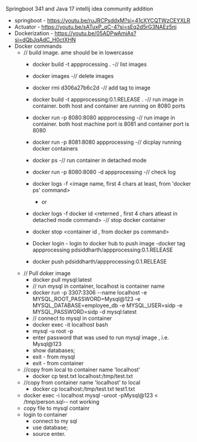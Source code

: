 Springboot 341 and Java 17
intellij idea community addition 
- springboot - https://youtu.be/ruJRCPsddxM?si=41cXYCQTWzCEYXLR 
- Actuator - https://youtu.be/sATuxP_qC-4?si=sEq2d5rG3NAEz5ni
- Dockerization - https://youtu.be/05ADPwAmiAs?si=dQbJqAdC_H0ctXHN
- Docker commands
  - // build image. ame should be in lowercasse
    - docker build -t appprocessing .
  -// list images
    - docker images
  -// delete images
    - docker rmi d306a27b6c2d
  -// add tag to image 
    - docker build -t appprocessing:0.1.RELEASE .
  -// run image in container. both host and container are running on 8080 ports
    - docker run -p 8080:8080 appprocessing 
  -// run image in container. both host machine port is 8081 and container port is 8080 
    - docker run -p 8081:8080 appprocessing
  -// dicplay running docker containers
    - docker ps
  -// run container in detached mode 
    - docker run -p 8080:8080 -d appprocessing
  -// check log
    - docker logs -f <image name, first 4 chars at least,  from 'docker ps' command>
      - or
    - docker logs -f docker id <reterned , first 4 chars atleast in detached mode command>
  -// stop docker container
    - docker stop <container id , from docker ps command>

    - Docker login  - login to docker hub to push image
    -docker tag appprocessing pdsiddharth<account name>/appprocessing:0.1.RELEASE
    - docker push pdsiddharth/appprocessing:0.1.RELEASE
  - // Pull doker image
    - docker pull mysql:latest  
    - // run mysql in container, localhost is container name
    - docker run -p 3307:3306 --name localhost -e MYSQL_ROOT_PASSWORD=Mysql@123 -e MYSQL_DATABASE=employee_db -e MYSQL_USER=sidp -e MYSQL_PASSWORD=sidp -d mysql:latest
    - // connect to mysql in container
    - docker exec -it localhost bash
    - mysql -u root -p
    - enter password that was used to run mysql image , i.e. Mysql@123
    - show databases;
    - exit -  from mysql
    - exit - from container
  - //copy from local to container name 'localhost'
    - docker cp test.txt localhost:/tmp/test.txt
  - //copy from container name 'localhost' to local
      - docker cp localhost:/tmp/test.txt test1.txt
  - docker exec -i localhost mysql -uroot -pMysql@123 < /tmp/person.sql-- not working
  -  copy file to mysql containr
  - login to container
    - connect to my sql
    - use database;
    - source <filename> enter. 